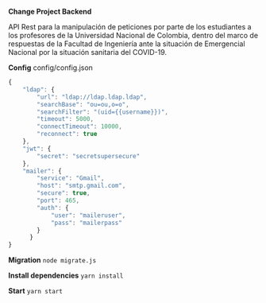 **Change Project Backend**

API Rest para la manipulación de peticiones por parte de los estudiantes a los profesores de la Universidad Nacional de Colombia, dentro del marco de respuestas de la Facultad de Ingeniería ante la situación de Emergencial Nacional por la situación sanitaria del COVID-19.

**Config**
config/config.json
```javascript
{
	"ldap": {
		"url": "ldap://ldap.ldap.ldap",
		"searchBase": "ou=ou,o=o",
		"searchFilter": "(uid={{username}})",
		"timeout": 5000,
		"connectTimeout": 10000,
		"reconnect": true
	},
	"jwt": {
		"secret": "secretsupersecure"
	},
	"mailer": {
		"service": "Gmail",
		"host": "smtp.gmail.com",
		"secure": true,
		"port": 465,
		"auth": {
			"user": "maileruser",
			"pass": "mailerpass"
		}
	  }
}

```

**Migration**
`node migrate.js`

**Install dependencies**
`yarn install`

**Start**
`yarn start`
